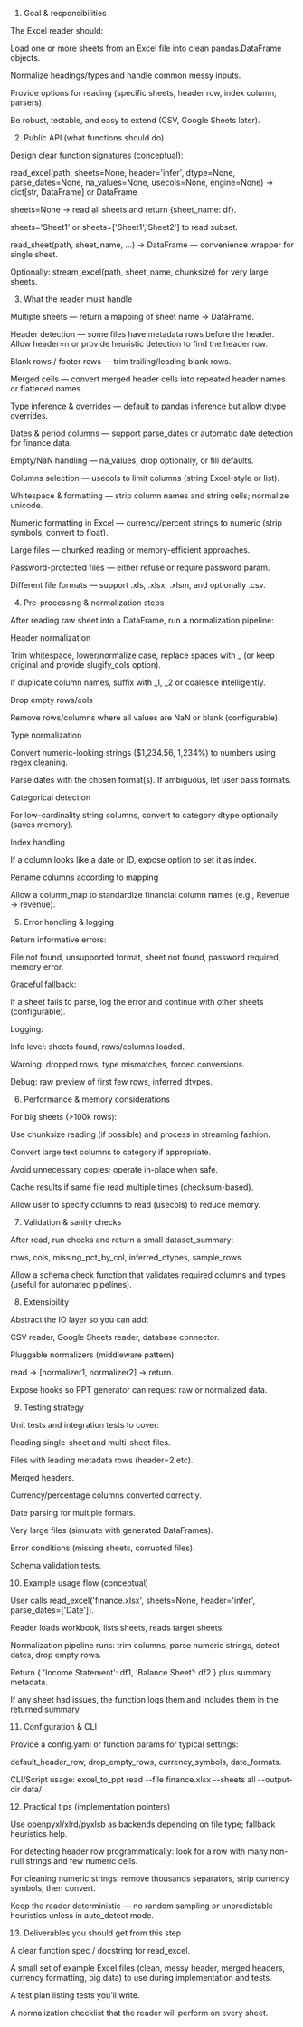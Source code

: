 1) Goal & responsibilities

The Excel reader should:

Load one or more sheets from an Excel file into clean pandas.DataFrame objects.

Normalize headings/types and handle common messy inputs.

Provide options for reading (specific sheets, header row, index column, parsers).

Be robust, testable, and easy to extend (CSV, Google Sheets later).

2) Public API (what functions should do)

Design clear function signatures (conceptual):

read_excel(path, sheets=None, header='infer', dtype=None, parse_dates=None, na_values=None, usecols=None, engine=None) -> dict[str, DataFrame] or DataFrame

sheets=None → read all sheets and return {sheet_name: df}.

sheets='Sheet1' or sheets=['Sheet1','Sheet2'] to read subset.

read_sheet(path, sheet_name, ...) -> DataFrame — convenience wrapper for single sheet.

Optionally: stream_excel(path, sheet_name, chunksize) for very large sheets.

3) What the reader must handle

Multiple sheets — return a mapping of sheet name → DataFrame.

Header detection — some files have metadata rows before the header. Allow header=n or provide heuristic detection to find the header row.

Blank rows / footer rows — trim trailing/leading blank rows.

Merged cells — convert merged header cells into repeated header names or flattened names.

Type inference & overrides — default to pandas inference but allow dtype overrides.

Dates & period columns — support parse_dates or automatic date detection for finance data.

Empty/NaN handling — na_values, drop optionally, or fill defaults.

Columns selection — usecols to limit columns (string Excel-style or list).

Whitespace & formatting — strip column names and string cells; normalize unicode.

Numeric formatting in Excel — currency/percent strings to numeric (strip symbols, convert to float).

Large files — chunked reading or memory-efficient approaches.

Password-protected files — either refuse or require password param.

Different file formats — support .xls, .xlsx, .xlsm, and optionally .csv.

4) Pre-processing & normalization steps

After reading raw sheet into a DataFrame, run a normalization pipeline:

Header normalization

Trim whitespace, lower/normalize case, replace spaces with _ (or keep original and provide slugify_cols option).

If duplicate column names, suffix with _1, _2 or coalesce intelligently.

Drop empty rows/cols

Remove rows/columns where all values are NaN or blank (configurable).

Type normalization

Convert numeric-looking strings ($1,234.56, 1,234%) to numbers using regex cleaning.

Parse dates with the chosen format(s). If ambiguous, let user pass formats.

Categorical detection

For low-cardinality string columns, convert to category dtype optionally (saves memory).

Index handling

If a column looks like a date or ID, expose option to set it as index.

Rename columns according to mapping

Allow a column_map to standardize financial column names (e.g., Revenue → revenue).

5) Error handling & logging

Return informative errors:

File not found, unsupported format, sheet not found, password required, memory error.

Graceful fallback:

If a sheet fails to parse, log the error and continue with other sheets (configurable).

Logging:

Info level: sheets found, rows/columns loaded.

Warning: dropped rows, type mismatches, forced conversions.

Debug: raw preview of first few rows, inferred dtypes.

6) Performance & memory considerations

For big sheets (>100k rows):

Use chunksize reading (if possible) and process in streaming fashion.

Convert large text columns to category if appropriate.

Avoid unnecessary copies; operate in-place when safe.

Cache results if same file read multiple times (checksum-based).

Allow user to specify columns to read (usecols) to reduce memory.

7) Validation & sanity checks

After read, run checks and return a small dataset_summary:

rows, cols, missing_pct_by_col, inferred_dtypes, sample_rows.

Allow a schema check function that validates required columns and types (useful for automated pipelines).

8) Extensibility

Abstract the IO layer so you can add:

CSV reader, Google Sheets reader, database connector.

Pluggable normalizers (middleware pattern):

read -> [normalizer1, normalizer2] -> return.

Expose hooks so PPT generator can request raw or normalized data.

9) Testing strategy

Unit tests and integration tests to cover:

Reading single-sheet and multi-sheet files.

Files with leading metadata rows (header=2 etc).

Merged headers.

Currency/percentage columns converted correctly.

Date parsing for multiple formats.

Very large files (simulate with generated DataFrames).

Error conditions (missing sheets, corrupted files).

Schema validation tests.

10) Example usage flow (conceptual)

User calls read_excel('finance.xlsx', sheets=None, header='infer', parse_dates=['Date']).

Reader loads workbook, lists sheets, reads target sheets.

Normalization pipeline runs: trim columns, parse numeric strings, detect dates, drop empty rows.

Return { 'Income Statement': df1, 'Balance Sheet': df2 } plus summary metadata.

If any sheet had issues, the function logs them and includes them in the returned summary.

11) Configuration & CLI

Provide a config.yaml or function params for typical settings:

default_header_row, drop_empty_rows, currency_symbols, date_formats.

CLI/Script usage: excel_to_ppt read --file finance.xlsx --sheets all --output-dir data/

12) Practical tips (implementation pointers)

Use openpyxl/xlrd/pyxlsb as backends depending on file type; fallback heuristics help.

For detecting header row programmatically: look for a row with many non-null strings and few numeric cells.

For cleaning numeric strings: remove thousands separators, strip currency symbols, then convert.

Keep the reader deterministic — no random sampling or unpredictable heuristics unless in auto_detect mode.

13) Deliverables you should get from this step

A clear function spec / docstring for read_excel.

A small set of example Excel files (clean, messy header, merged headers, currency formatting, big data) to use during implementation and tests.

A test plan listing tests you’ll write.

A normalization checklist that the reader will perform on every sheet.      